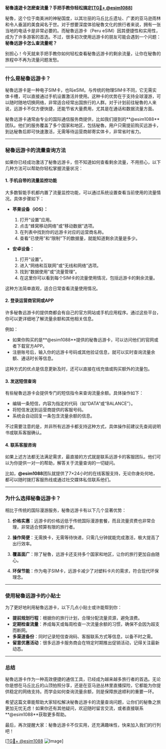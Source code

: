 **秘魯遠遊卡怎麽查流量？手把手教你轻松搞定[[TG💪+ @esim1088](https://t.me/s/esim1088)]**

秘魯，这个位于南美洲的神秘国度，以其壮丽的马丘比丘遗址、广袤的亚马逊雨林和令人垂涎的美食闻名于世。对于想要深度体验秘魯文化的旅行者来说，拥有一张当地的电话卡是非常必要的。而秘魯远游卡（Peru eSIM）因其便捷性和实用性，成为了许多游客的首选。不过，很多初次使用远游卡的朋友可能会遇到一个问题：**秘魯远游卡怎么查流量呢？**

别担心！今天就来手把手教你如何轻松查看秘魯远游卡的剩余流量，让你在秘魯的旅程中不再为流量问题发愁。

---

### **什么是秘魯远游卡？**

秘魯远游卡是一种电子SIM卡，也叫eSIM。与传统的物理SIM卡不同，它无需实体卡槽，可以直接通过手机设置激活并使用。这种卡的优势在于支持全球漫游，可以随时随地切换网络，非常适合经常出国旅行的人群。对于计划前往秘魯的人来说，远游卡不仅方便快捷，还能节省大量费用，尤其是在通话和数据流量方面。

秘魯远游卡通常由专业的国际通信服务商提供，比如我们提到的**@esim1088**团队。他们的服务覆盖了多个国家和地区，包括秘魯。用户只需提前购买远游卡，到达秘魯后即可快速激活，无需等待运营商邮寄实体卡，非常省时省力。

---

### **秘魯远游卡的流量查询方法**

如果你已经成功激活了秘魯远游卡，但不知道如何查看剩余流量，不用担心，以下几种方法可以帮助你轻松掌握流量状况：

#### **1. 手机自带的流量监控功能**

大多数智能手机都内置了流量监控功能，可以通过系统设置查看当前使用的流量情况。具体步骤如下：

- **苹果设备（iOS）：**
  1. 打开“设置”应用。
  2. 点击“蜂窝移动网络”或“移动数据”选项。
  3. 在列表中找到你的远游卡对应的运营商名称。
  4. 查看“已使用”和“限制”下的数据量，就能知道剩余流量是多少。

- **安卓设备：**
  1. 打开“设置”。
  2. 进入“网络和互联网”或“无线和网络”选项。
  3. 找到“数据使用”或“流量管理”。
  4. 在这里你可以看到每个SIM卡的流量使用情况，包括远游卡的剩余流量。

这种方法简单直观，适合日常查看流量使用情况。

#### **2. 登录运营商官网或APP**

许多秘魯远游卡的提供商都会有自己的官方网站或手机应用程序。通过这些平台，你可以更详细地了解流量余额和其他相关信息。

例如：
- 如果你购买的是**@esim1088**提供的秘魯远游卡，可以访问他们的官网或者下载官方APP。
- 注册账号后，输入你的远游卡号码或其他验证信息，就可以实时查询流量余额、通话时长等信息。

这种方式的优点是信息更新及时，还可以直接在线充值或购买额外的流量包。

#### **3. 发送短信查询**

有些秘魯远游卡会提供专门的短信指令来查询流量余额。具体操作如下：

- 编辑一条短信，内容为指定的代码（如“DATA”或“BALANCE”）。
- 将短信发送到运营商提供的客服号码。
- 系统会自动回复一条包含流量余额的信息。

不过需要注意的是，并非所有远游卡都支持这种方式，具体操作前建议先查阅说明书或联系客服确认。

#### **4. 联系客服咨询**

如果上述方法都无法满足需求，最直接的方式就是联系远游卡的客服团队。他们可以为你提供一对一的帮助，解答关于流量查询的一切疑问。

比如，**@esim1088**团队就提供了7×24小时的在线客服支持，无论你身处何地，都可以随时拨打客服热线或通过社交媒体私信联系他们。

---

### **为什么选择秘魯远游卡？**

相比于传统的国际漫游服务，秘魯远游卡有以下几个显著优势：

1. **价格实惠**：远游卡的价格远低于传统国际漫游套餐，而且流量资费也非常合理，非常适合预算有限的旅行者。
   
2. **操作简便**：无需换卡，无需等待快递，只需几分钟就能完成激活，极大提高了出行效率。

3. **覆盖面广**：除了秘魯，远游卡还支持多个国家和地区，让你的旅行更加自由随心。

4. **环保节能**：作为电子SIM卡，远游卡减少了对塑料卡片的需求，符合现代环保理念。

---

### **使用秘魯远游卡的小贴士**

为了更好地利用秘魯远游卡，以下几点小贴士或许能帮到你：

- **提前规划行程**：根据你的旅行计划，合理分配流量资源，避免浪费。
- **定期检查流量**：养成每天或每周检查一次流量余额的习惯，确保不会因为超支而断网。
- **多渠道备份**：同时记录短信查询码、客服联系方式等信息，以备不时之需。
- **留意优惠活动**：很多远游卡服务商会在特定时期推出促销活动，记得关注最新动态。

---

### **总结**

秘魯远游卡作为一种高效便捷的通信工具，已经成为越来越多旅行者的首选。无论你是想在马丘比丘的山顶拍照分享，还是在亚马逊丛林里直播探险，它都能为你提供稳定的网络支持。而学会如何查询流量余额，则是保障旅途顺利的重要一环。

希望这篇文章能帮助大家轻松解决秘魯远游卡的流量查询问题，让你们的秘魯之旅更加无忧无虑！如果你还有其他疑问，欢迎随时留言交流，或者直接联系**@esim1088**获取更多帮助。

最后，再次提醒大家：秘魯远游卡不仅实用，还充满趣味性，快来加入我们的行列吧！

[[TG💪+ @esim1088](https://t.me/s/esim1088) ![Image](https://i.postimg.cc/4NQfJmqS/Snipaste-2025-05-13-00-14-12.png)]
